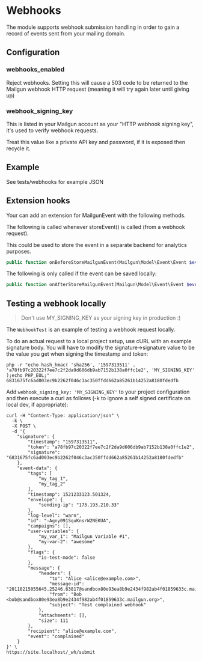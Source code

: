 # Webhooks

The module supports webhook submission handling in order to gain a record of events sent from your mailing domain.

## Configuration

### webhooks_enabled

Reject webhooks. Setting this will cause a 503 code to be returned to the Mailgun webhook HTTP request (meaning it will try again later until giving up)

### webhook_signing_key

This is listed in your Mailgun account as your "HTTP webhook signing key", it's used to verify webhook requests.

Treat this value like a private API key and password, if it is exposed then recycle it.

## Example

See tests/webhooks for example JSON

## Extension hooks

Your can add an extension for MailgunEvent with the following methods.

The following is called whenever storeEvent() is called (from a webhook request).

This could be used to store the event in a separate backend for analytics purposes.

```php
public function onBeforeStoreMailgunEvent(Mailgun\Model\Event\Event $event) {}
```

The following is only called if the event can be saved locally:

```php
public function onAfterStoreMailgunEvent(Mailgun\Model\Event\Event $event, NSWDPC\Messaging\Mailgun\MailgunEvent $mailgun_event) {}
```

## Testing a webhook locally

> Don't use MY_SIGNING_KEY as your signing key in production :)

The `WebhookTest` is an example of testing a webhook request locally.

To do an actual request to a local project setup, use cURL with an example signature body.
You will have to modify the signature->signature value to be the value you get when signing the timestamp and token:

```shell
php -r "echo hash_hmac( 'sha256', '1597313511' . 'a78fb97c20322f7ee7c2f2da9d606db9ab7152b138a0ffc1e2', 'MY_SIGNING_KEY' );echo PHP_EOL;"
6831675fc6ad003ec9b2262f046c3ac350ffdd662a85261b14252a8180fdedfb
```

Add `webhook_signing_key: 'MY_SIGNING_KEY'` to your project configuration and then execute a curl as follows (-k to ignore a self signed certificate on local dev, if appropriate):

```shell
curl -H "Content-Type: application/json" \
  -k \
  -X POST \
  -d '{
    "signature": {
        "timestamp": "1597313511",
        "token": "a78fb97c20322f7ee7c2f2da9d606db9ab7152b138a0ffc1e2",
        "signature": "6831675fc6ad003ec9b2262f046c3ac350ffdd662a85261b14252a8180fdedfb"
    },
    "event-data": {
        "tags": [
            "my_tag_1",
            "my_tag_2"
        ],
        "timestamp": 1521233123.501324,
        "envelope": {
            "sending-ip": "173.193.210.33"
        },
        "log-level": "warn",
        "id": "-Agny091SquKnsrW2NEKUA",
        "campaigns": [],
        "user-variables": {
            "my_var_1": "Mailgun Variable #1",
            "my-var-2": "awesome"
        },
        "flags": {
            "is-test-mode": false
        },
        "message": {
            "headers": {
                "to": "Alice <alice@example.com>",
                "message-id": "20110215055645.25246.63817@sandbox80e93ea8b9e2434f982ab4f01859633c.mailgun.org",
                "from": "Bob <bob@sandbox80e93ea8b9e2434f982ab4f01859633c.mailgun.org>",
                "subject": "Test complained webhook"
            },
            "attachments": [],
            "size": 111
        },
        "recipient": "alice@example.com",
        "event": "complained"
    }
}' \
https://site.localhost/_wh/submit
```
